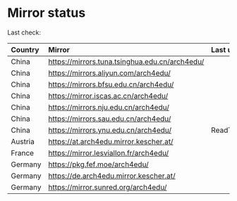 <script src="./time.js"></script>
# Mirror status
Last check: <script type="text/javascript">localize(1685546276.610951);</script>

|Country|Mirror|Last update|
|:------|:-----|:----------|
|China|https://mirrors.tuna.tsinghua.edu.cn/arch4edu/|<script type="text/javascript">localize(1685514829);</script>|
|China|https://mirrors.aliyun.com/arch4edu/|<script type="text/javascript">localize(1685428175);</script>|
|China|https://mirrors.bfsu.edu.cn/arch4edu/|<script type="text/javascript">localize(1685514829);</script>|
|China|https://mirror.iscas.ac.cn/arch4edu/|<script type="text/javascript">localize(1685514829);</script>|
|China|https://mirrors.nju.edu.cn/arch4edu/|<script type="text/javascript">localize(1685472172);</script>|
|China|https://mirrors.sau.edu.cn/arch4edu/|<script type="text/javascript">localize(1673850842);</script>|
|China|https://mirrors.ynu.edu.cn/arch4edu/|ReadTimeout|
|Austria|https://at.arch4edu.mirror.kescher.at/|<script type="text/javascript">localize(1685514829);</script>|
|France|https://mirror.lesviallon.fr/arch4edu/|<script type="text/javascript">localize(1685514829);</script>|
|Germany|https://pkg.fef.moe/arch4edu/|<script type="text/javascript">localize(1685514829);</script>|
|Germany|https://de.arch4edu.mirror.kescher.at/|<script type="text/javascript">localize(1685514829);</script>|
|Germany|https://mirror.sunred.org/arch4edu/|<script type="text/javascript">localize(1685514829);</script>|

<script src="./tablefilter/tablefilter.js"></script>
<script src="./table.js"></script>